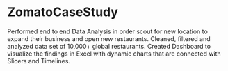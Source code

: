 # ZomatoCaseStudy
Performed end to end Data Analysis in order scout for new location to expand their business and open new restaurants. Cleaned, filtered and analyzed data set of 10,000+ global restaurants. Created Dashboard to visualize the findings in Excel with dynamic charts that are connected with Slicers and Timelines.
